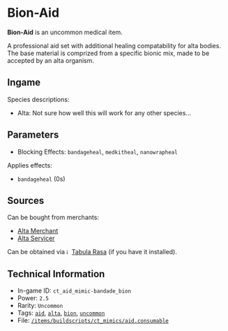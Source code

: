 # Bion-Aid

 **Bion-Aid** is an uncommon medical item.

A professional aid set with additional healing compatability for alta bodies.  
The base material is comprized from a specific bionic mix, made to be accepted by an alta organism.

## Ingame

Species descriptions:

- Alta: Not sure how well this will work for any other species...

## Parameters

- Blocking Effects: `bandageheal`, `medkitheal`, `nanowrapheal`

Applies effects:

- `bandageheal` (0s)

## Sources

Can be bought from merchants:

- [Alta Merchant](https://ceterai.github.io/MyEnternia/Wiki/AltaMerchant)
- [Alta Servicer](https://ceterai.github.io/MyEnternia/Wiki/AltaServicer)

Can be obtained via <img src="https://steamuserimages-a.akamaihd.net/ugc/263843960696222713/3EC9A7C005541F7D577EBCB8C5736B4EFC9973D6/" alt="icon" width="8" height="12"/> [Tabula Rasa](https://community.playstarbound.com/resources/the-tabula-rasa.3222/) (if you have it installed).

## Technical Information

- In-game ID: `ct_aid_mimic-bandade_bion`
- Power: `2.5`
- Rarity: `Uncommon`
- Tags: [`aid`](https://ceterai.github.io/MyEnternia/Wiki/Tags/Aid), [`alta`](https://ceterai.github.io/MyEnternia/Wiki/Tags/Alta), [`bion`](https://ceterai.github.io/MyEnternia/Wiki/Tags/Bion), [`uncommon`](https://ceterai.github.io/MyEnternia/Wiki/Tags/Uncommon)
- File: [`/items/buildscripts/ct_mimics/aid.consumable`](https://github.com/Ceterai/Enternia/blob/main/items/buildscripts/ct_mimics/aid.consumable)
